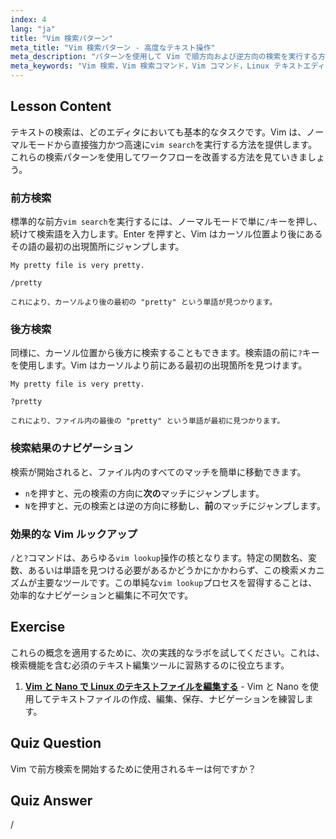 ```yaml
---
index: 4
lang: "ja"
title: "Vim 検索パターン"
meta_title: "Vim 検索パターン - 高度なテキスト操作"
meta_description: "パターンを使用して Vim で順方向および逆方向の検索を実行する方法を学びます。「n」と「N」で結果を移動し、テキストをすばやく見つけるための Vim 検索テクニックを習得します。"
meta_keywords: "Vim 検索，Vim 検索コマンド，Vim コマンド，Linux テキストエディタ，Vim チュートリアル，Vim ガイド，検索パターン"
---
```


## Lesson Content

テキストの検索は、どのエディタにおいても基本的なタスクです。Vim は、ノーマルモードから直接強力かつ高速に`vim search`を実行する方法を提供します。これらの検索パターンを使用してワークフローを改善する方法を見ていきましょう。

### 前方検索

標準的な前方`vim search`を実行するには、ノーマルモードで単に`/`キーを押し、続けて検索語を入力します。Enter を押すと、Vim はカーソル位置より後にあるその語の最初の出現箇所にジャンプします。

```plaintext
My pretty file is very pretty.

/pretty

これにより、カーソルより後の最初の "pretty" という単語が見つかります。
```

### 後方検索

同様に、カーソル位置から後方に検索することもできます。検索語の前に`?`キーを使用します。Vim はカーソルより前にある最初の出現箇所を見つけます。

```plaintext
My pretty file is very pretty.

?pretty

これにより、ファイル内の最後の "pretty" という単語が最初に見つかります。
```

### 検索結果のナビゲーション

検索が開始されると、ファイル内のすべてのマッチを簡単に移動できます。

- `n`を押すと、元の検索の方向に**次の**マッチにジャンプします。
- `N`を押すと、元の検索とは逆の方向に移動し、**前**のマッチにジャンプします。

### 効果的な Vim ルックアップ

`/`と`?`コマンドは、あらゆる`vim lookup`操作の核となります。特定の関数名、変数、あるいは単語を見つける必要があるかどうかにかかわらず、この検索メカニズムが主要なツールです。この単純な`vim lookup`プロセスを習得することは、効率的なナビゲーションと編集に不可欠です。

## Exercise

これらの概念を適用するために、次の実践的なラボを試してください。これは、検索機能を含む必須のテキスト編集ツールに習熟するのに役立ちます。

1. **[Vim と Nano で Linux のテキストファイルを編集する](https://labex.io/ja/labs/comptia-edit-text-files-in-linux-with-vim-and-nano-591076)** - Vim と Nano を使用してテキストファイルの作成、編集、保存、ナビゲーションを練習します。

## Quiz Question

Vim で前方検索を開始するために使用されるキーは何ですか？

## Quiz Answer

/
